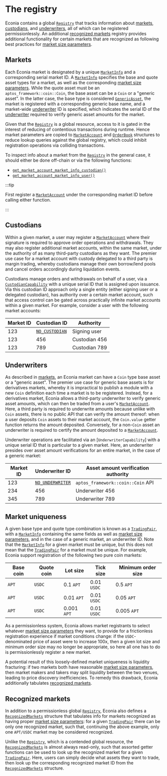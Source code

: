 # The registry

Econia contains a global [`Registry`] that tracks information about [markets], [custodians], and [underwriters], all of which can be registered permissionlessly.
An additional [recognized markets] registry provides additional functionality for certain markets that are recognized as following best practices for [market size parameters].

## Markets

Each Econia market is designated by a unique [`MarketInfo`] and a corresponding serial market ID.
A [`MarketInfo`] specifies the base and quote asset types for a market, as well as the corresponding [market size parameters].
While the quote asset must be an `aptos_framework::coin::Coin`, the base asset can be a `Coin` or a "generic asset".
In the latter case, the base type is considered [`GenericAsset`], the market is registered with a corresponding generic base name, and a market-wide [underwriter] ID is specified, which indicates the serial ID of the [underwriter] required to verify generic asset amounts for the market.

Given that the [`Registry`] is a global resource, access to it is gated in the interest of reducing of contentious transactions during runtime.
Hence market parameters are copied to [`MarketAccount`] and [`OrderBook`] structures to reduce lookup queries against the global registry, which could inhibit registration operations via colliding transactions.

To inspect info about a market from the [`Registry`] in the general case, it should either be done off-chain or via the following functions:

* [`get_market_account_market_info_custodian()`]
* [`get_market_account_market_info_user()`]

:::tip

First register a [`MarketAccount`] under the corresponding market ID before calling either function.

:::

## Custodians

Within a given market, a user may register a [`MarketAccount`] where their signature is required to approve order operations and withdrawals.
They may also register additional market accounts, within the same market, under the authority of as many third-party custodians as they want.
The premier use case for a market account with custody delegated to a third party is margin trading, whereby custodians manage their own borrow/lend pools and cancel orders accordingly during liquidation events.

Custodians manage orders and withdrawals on behalf of a user, via a [`CustodianCapability`] with a unique serial ID that is assigned upon issuance.
Via this custodian ID approach only a single entity (either signing user or a delegated custodian), has authority over a certain market account, such that access control can be gated across practically infinite market accounts within a given market.
For example, consider a user with the following market accounts:

| Market ID | Custodian ID     | Authority     |
|-----------|------------------|---------------|
| 123       | [`NO_CUSTODIAN`] | Signing user  |
| 123       | 456              | Custodian 456 |
| 123       | 789              | Custodian 789 |

## Underwriters

As described in [markets], an Econia market can have a `Coin` type base asset or a "generic asset".
The premier use case for generic base assets is for derivatives markets, whereby it is impractical to publish a module with a new `Coin` definition each time a market is to be registered.
Instead, for a derivatives market, Econia allows a third-party underwriter to verify generic asset amounts, which can then be traded from a user's [`MarketAccount`].
Here, a third party is required to underwrite amounts because unlike with `Coin` assets, there is no public API that can verify the amount thereof:
when a user deposits `Coin` assets to their market account, the `Coin.value` getter function returns the amount deposited.
Conversely, for a non-`Coin` asset an underwriter is required to certify the amount deposited to a [`MarketAccount`].

Underwriter operations are facilitated via an [`UnderwriterCapability`] with a unique serial ID that is particular to a given market.
Here, an underwriter presides over asset amount verifications for an entire market, in the case of a generic market:

| Market ID | Underwriter ID     | Asset amount verification authority |
|-----------|--------------------|-------------------------------------|
| 123       | [`NO_UNDERWRITER`] | `aptos_framework::coin::Coin` API   |
| 234       | 456                | Underwriter 456                     |
| 345       | 789                | Underwriter 789                     |

## Market uniqueness

A given base type and quote type combination is known as a [`TradingPair`], with a [`MarketInfo`] containing the same fields as well as [market size parameters], and in the case of a generic market, an underwriter ID.
Note that the [`MarketInfo`] for a given market must be unique, but this does not mean that the [`TradingPair`] for a market must be unique.
For example, Econia support registration of the following two pure coin markets:

| Base coin | Quote coin | Lot size    | Tick size   | Minimum order size |
|-----------|------------|-------------|-------------|--------------------|
| `APT`     | `USDC`     | 0.1 `APT`   | 0.01 `USDC` | 0.5 `APT`          |
| `APT`     | `USDC`     | 0.01 `APT`  | 0.01 `USDC` | 0.05 `APT`         |
| `APT`     | `USDC`     | 0.001 `APT` | 0.01 `USDC` | 0.005 `APT`        |

As a permissionless system, Econia allows market registrants to select whatever [market size parameters] they want, to provide for a frictionless registration experience if market conditions change:
if the `USDC`-denominated price of asset were to increase 100x, then a given lot size and minimum order size may no longer be appropriate, so here all one has to do is permissionlessly register a new market.

A potential result of this loosely-defined market uniqueness is liquidity fracturing:
if two markets both have reasonable [market size parameters], then market makers and takers may split liquidity between the two venues, leading to price discovery inefficiencies.
To remedy this drawback, Econia additionally tabulates [recognized markets].

## Recognized markets

In addition to a permissionless global [`Registry`], Econia also defines a [`RecognizedMarkets`] structure that tabulates info for markets recognized as having proper [market size parameters]:
for a given [`TradingPair`] there can be only one recognized market, such that, continuing the above example, only one `APT/USDC` market may be considered recognized.

Unlike the [`Registry`], which is a contended global resource, the [`RecognizedMarkets`] is almost always read-only, such that assorted getter functions can be used to look up the recognized market for a given [`TradingPair`].
Here, users can simply decide what assets they want to trade, then look up the corresponding recognized market ID from the [`RecognizedMarkets`] structure.

<!---Alphabetized reference links-->

[custodians]:                                   #custodians
[markets]:                                      #markets
[market size parameters]:                       ./orders#units-and-market-parameters
[recognized markets]:                           #recognized-markets
[underwriter]:                                  #underwriters
[underwriters]:                                 #underwriters
[`CustodianCapability`]:                        https://github.com/econia-labs/econia/tree/main/src/move/econia/doc/registry.md#0xc0deb00c_registry_CustodianCapability
[`GenericAsset`]:                               https://github.com/econia-labs/econia/tree/main/src/move/econia/doc/registry.md#0xc0deb00c_registry_GenericAsset
[`MarketAccount`]:                              https://github.com/econia-labs/econia/tree/main/src/move/econia/doc/user.md#0xc0deb00c_user_MarketAccount
[`MarketInfo`]:                                 https://github.com/econia-labs/econia/tree/main/src/move/econia/doc/registry.md#0xc0deb00c_registry_MarketInfo
[`NO_CUSTODIAN`]:                               https://github.com/econia-labs/econia/tree/main/src/move/econia/doc/registry.md#0xc0deb00c_registry_NO_CUSTODIAN
[`NO_UNDERWRITER`]:                             https://github.com/econia-labs/econia/tree/main/src/move/econia/doc/registry.md#0xc0deb00c_registry_NO_UNDERWRITER
[`OrderBook`]:                                  https://github.com/econia-labs/econia/tree/main/src/move/econia/doc/market.md#0xc0deb00c_market_OrderBook
[`RecognizedMarkets`]:                          https://github.com/econia-labs/econia/tree/main/src/move/econia/doc/registry.md#0xc0deb00c_registry_RecognizedMarkets
[`Registry`]:                                   https://github.com/econia-labs/econia/tree/main/src/move/econia/doc/registry.md#0xc0deb00c_registry_Registry
[`TradingPair`]:                                https://github.com/econia-labs/econia/tree/main/src/move/econia/doc/registry.md#0xc0deb00c_registry_TradingPair
[`get_market_account_market_info_user()`]:      https://github.com/econia-labs/econia/tree/main/src/move/econia/doc/user.md#0xc0deb00c_user_get_market_account_market_info_user
[`get_market_account_market_info_custodian()`]: https://github.com/econia-labs/econia/tree/main/src/move/econia/doc/user.md#0xc0deb00c_user_get_market_account_market_info_custodian